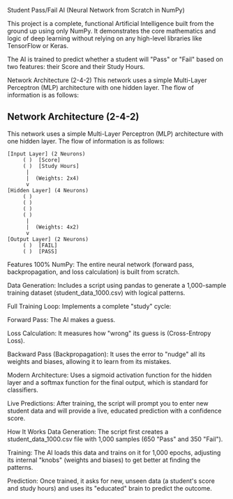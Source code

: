 Student Pass/Fail AI (Neural Network from Scratch in NumPy)

This project is a complete, functional Artificial Intelligence built from the ground up using only NumPy. It demonstrates the core mathematics and logic of deep learning without relying on any high-level libraries like TensorFlow or Keras.

The AI is trained to predict whether a student will "Pass" or "Fail" based on two features: their Score and their Study Hours.

Network Architecture (2-4-2)
This network uses a simple Multi-Layer Perceptron (MLP) architecture with one hidden layer. The flow of information is as follows:

## Network Architecture (2-4-2)

This network uses a simple Multi-Layer Perceptron (MLP) architecture with one hidden layer. The flow of information is as follows:

```text
[Input Layer] (2 Neurons)
     ( )  [Score]
     ( )  [Study Hours]
      |
      |  (Weights: 2x4)
      v
[Hidden Layer] (4 Neurons)
     ( )
     ( )
     ( )
     ( )
      |
      |  (Weights: 4x2)
      v
[Output Layer] (2 Neurons)
     ( )  [FAIL]
     ( )  [PASS]
```
Features
100% NumPy: The entire neural network (forward pass, backpropagation, and loss calculation) is built from scratch.

Data Generation: Includes a script using pandas to generate a 1,000-sample training dataset (student_data_1000.csv) with logical patterns.

Full Training Loop: Implements a complete "study" cycle:

Forward Pass: The AI makes a guess.

Loss Calculation: It measures how "wrong" its guess is (Cross-Entropy Loss).

Backward Pass (Backpropagation): It uses the error to "nudge" all its weights and biases, allowing it to learn from its mistakes.

Modern Architecture: Uses a sigmoid activation function for the hidden layer and a softmax function for the final output, which is standard for classifiers.

Live Predictions: After training, the script will prompt you to enter new student data and will provide a live, educated prediction with a confidence score.

How It Works
Data Generation: The script first creates a student_data_1000.csv file with 1,000 samples (650 "Pass" and 350 "Fail").

Training: The AI loads this data and trains on it for 1,000 epochs, adjusting its internal "knobs" (weights and biases) to get better at finding the patterns.

Prediction: Once trained, it asks for new, unseen data (a student's score and study hours) and uses its "educated" brain to predict the outcome.
